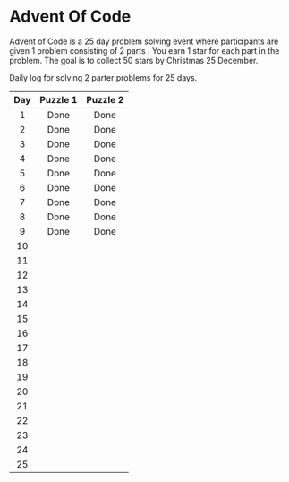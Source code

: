 # Advent Of Code

Advent of Code is a 25 day problem solving event where participants are given 1 problem consisting of 2 parts . You earn 1 star for each part in the problem.
The goal is to collect 50 stars by Christmas 25 December.

Daily log for solving 2 parter problems for 25 days.

| Day  | Puzzle 1 | Puzzle 2 |
| :--: | :------: | :------: |
|  1   |   Done   |   Done   |
|  2   |   Done   |   Done   |
|  3   |   Done   |   Done   |
|  4   |   Done   |   Done   |
|  5   |   Done   |   Done   |
|  6   |   Done   |   Done   |
|  7   |   Done   |   Done   |
|  8   |   Done   |   Done   |
|  9   |   Done   |   Done   |
|  10  |          |          |
|  11  |          |          |
|  12  |          |          |
|  13  |          |          |
|  14  |          |          |
|  15  |          |          |
|  16  |          |          |
|  17  |          |          |
|  18  |          |          |
|  19  |          |          |
|  20  |          |          |
|  21  |          |          |
|  22  |          |          |
|  23  |          |          |
|  24  |          |          |
|  25  |          |          |
